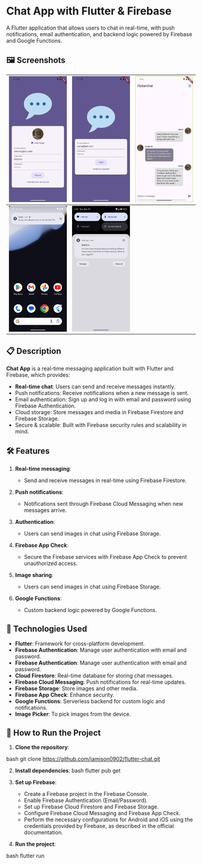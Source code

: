 # Chat App with Flutter & Firebase

A Flutter application that allows users to chat in real-time, with push notifications, email authentication, and backend logic powered by Firebase and Google Functions.

## 🖼️ Screenshots

| ![Image 1](01.png) | ![Image 2](02.png) | ![Image 3](03.png) |
|----------------------|----------------------|----------------------|
| ![Image 4](04.png) | ![Image 5](05.png) | 

## 📋 Description

**Chat App** is a real-time messaging application built with Flutter and Firebase, which provides:

- **Real-time chat**: Users can send and receive messages instantly.
- Push notifications: Receive notifications when a new message is sent.
- Email authentication: Sign up and log in with email and password using Firebase Authentication.
- Cloud storage: Store messages and media in Firebase Firestore and Firebase Storage.
- Secure & scalable: Built with Firebase security rules and scalability in mind.


## 🛠️ Features

1. **Real-time messaging**:
   - Send and receive messages in real-time using Firebase Firestore.

2. **Push notifications**:
   - Notifications sent through Firebase Cloud Messaging when new messages arrive.

3. **Authentication**:
   - Users can send images in chat using Firebase Storage.

4. **Firebase App Check**:
   - Secure the Firebase services with Firebase App Check to prevent unauthorized access.

5. **Image sharing**:
   - Users can send images in chat using Firebase Storage.

6. **Google Functions**:
   - Custom backend logic powered by Google Functions.


## 📱 Technologies Used

- **Flutter**: Framework for cross-platform development.
- **Firebase Authentication**: Manage user authentication with email and password.
- **Firebase Authentication**: Manage user authentication with email and password.
- **Cloud Firestore**: Real-time database for storing chat messages.
- **Firebase Cloud Messaging**: Push notifications for real-time updates.
- **Firebase Storage**: Store images and other media.
- **Firebase App Check**: Enhance security.
- **Google Functions**: Serverless backend for custom logic and notifications.
- **Image Picker**: To pick images from the device.

## 🚀 How to Run the Project

1. **Clone the repository**:
   
bash
   git clone https://github.com/jamison0902/flutter-chat.git

2. **Install dependencies**:
bash
   flutter pub get

3. **Set up Firebase**:

    - Create a Firebase project in the Firebase Console.
    - Enable Firebase Authentication (Email/Password).
    - Set up Firebase Cloud Firestore and Firebase Storage.
    - Configure Firebase Cloud Messaging and Firebase App Check.
    - Perform the necessary configurations for Android and iOS using the credentials provided by Firebase, as described in the official documentation.

4. **Run the project**:
    
bash
   flutter run
